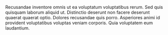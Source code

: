 Recusandae inventore omnis ut ea voluptatum voluptatibus rerum. Sed quis quisquam laborum aliquid ut. Distinctio deserunt non facere deserunt quaerat quaerat optio. Dolores recusandae quis porro. Asperiores animi id provident voluptatibus voluptas veniam corporis. Quia voluptatem eum laudantium.